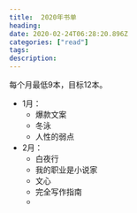 ```yaml
---
title:  2020年书单
heading: 
date: 2020-02-24T06:28:20.896Z
categories: ["read"]
tags: 
description: 
---
```


每个月最低9本，目标12本。

- 1月：
    - 爆款文案
    - 冬泳
    - 人性的弱点
- 2月：
    - 白夜行
    - 我的职业是小说家
    - 文心
    - 完全写作指南
    - 

